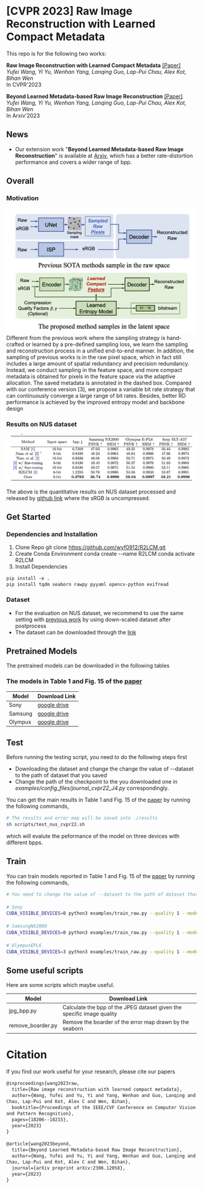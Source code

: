 # [CVPR 2023] Raw Image Reconstruction with Learned Compact Metadata

This repo is for the following two works:

**Raw Image Reconstruction with Learned Compact Metadata** [[Paper]](https://arxiv.org/pdf/2302.12995.pdf) 
<br>_Yufei Wang, Yi Yu, Wenhan Yang, Lanqing Guo, Lap-Pui Chau, Alex Kot, Bihan Wen_<br>
In CVPR'2023

**Beyond Learned Metadata-based Raw Image Reconstruction** [[Paper]](https://arxiv.org/pdf/2306.12058.pdf) 
<br>_Yufei Wang, Yi Yu, Wenhan Yang, Lanqing Guo, Lap-Pui Chau, Alex Kot, Bihan Wen_<br>
In Arxiv'2023


## News
- Our extension work "**Beyond Learned Metadata-based Raw Image Reconstruction**" is available at [Arxiv](https://arxiv.org/pdf/2306.12058.pdf), which has a better rate-distortion performance and covers a wider range of bpp.
## Overall 
### Motivation
![Alt text](images/overall.png)
Different from the previous
work where the sampling strategy is hand-crafted or learned by a pre-defined sampling loss, we learn the sampling and reconstruction process in a unified end-to-end manner. In addition, the sampling of previous works is in the raw pixel space, which in fact still includes a large amount of spatial redundancy and precision redundancy. Instead, we
conduct sampling in the feature space, and more compact metadata is obtained for pixels in the feature space via the adaptive allocation. The saved metadata is annotated in the dashed box. Compared with our conference version [3], we propose
a variable bit rate strategy that can continuously converge a large range of bit rates. Besides, better RD performance is achieved by the improved entropy model and backbone design

### Results on NUS dataset

![Alt text](images/result.png)

The above is the quantitative results on NUS dataset processed and released by [github link](https://github.com/SamsungLabs/content-aware-metadata) where the sRGB is uncompressed.

## Get Started
### Dependencies and Installation
1. Clone Repo
git clone https://github.com/wyf0912/R2LCM.git
2. Create Conda Environment
conda create --name R2LCM
conda activate R2LCM   
3. Install Dependencies
```cd R2LCM
pip install -e .
pip install tqdm seaborn rawpy pyyaml opencv-python exifread
```

### Dataset
- For the evaluation on NUS dataset, we recommend to use the same setting with [previous work](https://github.com/SamsungLabs/content-aware-metadata) by using down-scaled dataset after postprocess
- The dataset can be downloaded through the [link](https://ln5.sync.com/dl/9bf21ed40/z6bn94xs-uiaeij3m-rc3izeje-3epv2uz7/view/default/13870041630008)

## Pretrained Models
The pretrained models can be downloaded in the following tables

### The models in Table 1 and Fig. 15 of the [paper](https://arxiv.org/pdf/2306.12058.pdf)

| Model | Download Link |
| - | - |
| Sony | [google drive](https://drive.google.com/file/d/19IFLxyreqNOWA573phNyvBUBwRwmXHtt/view?usp=sharing) |
| Samsung | [google drive](https://drive.google.com/file/d/1xcEAgJztsI6QWaEpjqQzrYolKvHPzwZc/view?usp=sharing) |
| Olympus | [google drive](https://drive.google.com/file/d/1W5mWZcgBr7HGP4NlpURX9TTNmVHfKCDZ/view?usp=drive_link) |

## Test
Before running the testing script, you need to do the following steps first
- Downloading the dataset and change the change the value of --dataset to the path of dataset that you saved 
- Change the path of the checkpoint to the you downloaded one in *examples/config_files/journal_cvpr22_J4.py* correspondingly.

You can get the main results in Table 1 and Fig. 15 of the [paper](https://arxiv.org/pdf/2306.12058.pdf) by running the following commands,
```bash
# The results and error map will be saved into ./results
sh scripts/test_nus_cvpr22.sh
```
which will evalute the peformance of the model on three devices with different bpps.

## Train
You can train models reported in Table 1 and Fig. 15 of the [paper](https://arxiv.org/pdf/2306.12058.pdf) by running the following commands,

```bash
# You need to change the value of --dataset to the path of dataset that you saved

# Sony
CUDA_VISIBLE_DEVICES=0 python3 examples/train_raw.py --quality 1 --model learned_context_journal4 --reduce-c 8 --dataset /home/Dataset/DatasetYufei/content_aware_reconstruction/SonyA57/ --lambda 0.24 --batch-size 8 --train sony --patch-size 256 --patience 40 --epochs 1000 --sampling-num 4 --val _ --use-deconv --num-workers 8 --stride 2 --adaptive_quant --rounding noise --nocompress --print_freq 300 --test_freq 1 -lr 1e-4 --file_type tif --cache --info _CVPR22_AuxForward --l1 --down_num 2 --rounding_aux forward 

# SamsungNX2000
CUDA_VISIBLE_DEVICES=0 python3 examples/train_raw.py --quality 1 --model learned_context_journal4 --reduce-c 8 --dataset /home/Dataset/DatasetYufei/content_aware_reconstruction/SamsungNX2000/ --lambda 0.24 --batch-size 8 --train samsung --patch-size 256 --patience 40 --epochs 1000 --sampling-num 4 --val _ --use-deconv --num-workers 0 --stride 2 --adaptive_quant --rounding noise --nocompress --print_freq 300 --test_freq 1 -lr 1e-4 --file_type png --cache --info _CVPR22_AuxForward --l1 --down_num 2 --rounding_aux forward

# OlympusEPL6
CUDA_VISIBLE_DEVICES=3 python3 examples/train_raw.py --quality 1 --model learned_context_journal4 --reduce-c 8 --dataset /home/Dataset/DatasetYufei/content_aware_reconstruction/OlympusEPL6/ --lambda 0.24 --batch-size 8 --train olympus --patch-size 256 --patience 40 --epochs 1000 --sampling-num 4 --val _ --use-deconv --num-workers 0 --stride 2 --adaptive_quant --rounding noise --nocompress --print_freq 300 --test_freq 1 -lr 1e-4 --file_type tif --cache --info _CVPR22_AuxForward --l1 --down_num 2 --rounding_aux forward
```


## Some useful scripts
Here are some scripts which maybe useful.

| Model | Download Link |
| - | - |
| jpg_bpp.py | Calculate the bpp of the JPEG dataset given the specific image quality|
| remove_boarder.py | Remove the boarder of the error map drawn by the seaborn |



# Citation
If you find our work useful for your research, please cite our papers
```
@inproceedings{wang2023raw,
  title={Raw image reconstruction with learned compact metadata},
  author={Wang, Yufei and Yu, Yi and Yang, Wenhan and Guo, Lanqing and Chau, Lap-Pui and Kot, Alex C and Wen, Bihan},
  booktitle={Proceedings of the IEEE/CVF Conference on Computer Vision and Pattern Recognition},
  pages={18206--18215},
  year={2023}
}

@article{wang2023beyond,
  title={Beyond Learned Metadata-based Raw Image Reconstruction},
  author={Wang, Yufei and Yu, Yi and Yang, Wenhan and Guo, Lanqing and Chau, Lap-Pui and Kot, Alex C and Wen, Bihan},
  journal={arXiv preprint arXiv:2306.12058},
  year={2023}
}
```